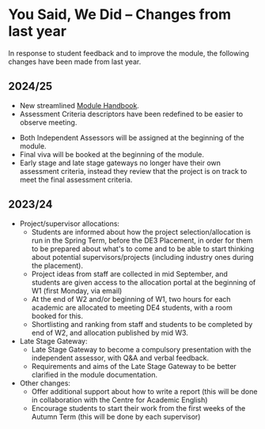 # You Said, We Did – Changes from last year

In response to student feedback and to improve the module, the following changes have been made from last year.

## 2024/25
* New streamlined [Module Handbook](../).
* Assessment Criteria descriptors have been redefined to be easier to observe meeting.
<!-- * Supervisors now will provide context to independent assessors as to how the project fits with each of the assessment criteria.
* Supervisors no longer mark projects. -->
* Both Independent Assessors will be assigned at the beginning of the module.
* Final viva will be booked at the beginning of the module.
* Early stage and late stage gateways no longer have their own assessment criteria, instead they review that the project is on track to meet the final assessment criteria.

## 2023/24
* Project/supervisor allocations:
	* Students are informed about how the project selection/allocation is run in the Spring Term, before the DE3 Placement, in order for them to be prepared about what's to come and to be able to start thinking about potential supervisors/projects (including industry ones during the placement).
	* Project ideas from staff are collected in mid September, and students are given access to the allocation portal at the beginning of W1 (first Monday, via email)
	* At the end of W2 and/or beginning of W1, two hours for each academic are allocated to meeting DE4 students, with a room booked for this.
	* Shortlisting and ranking from staff and students to be completed by end of W2, and allocation published by mid W3.
* Late Stage Gateway:
	* Late Stage Gateway to become a compulsory presentation with the independent assessor, with Q&A and verbal feedback.
	* Requirements and aims of the Late Stage Gateway to be better clarified in the module documentation.
* Other changes:
	* Offer additional support about how to write a report (this will be done in collaboration with the Centre for Academic English)
	* Encourage students to start their work from the first weeks of the Autumn Term (this will be done by each supervisor)
